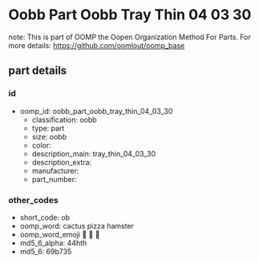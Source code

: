 # Oobb Part Oobb Tray Thin 04 03 30  

note: This is part of OOMP the Oopen Organization Method For Parts. For more details: https://github.com/oomlout/oomp_base

##  part details





### id
* oomp_id: oobb_part_oobb_tray_thin_04_03_30
  * classification: oobb
  * type: part
  * size: oobb
  * color: 
  * description_main: tray_thin_04_03_30
  * description_extra: 
  * manufacturer: 
  * part_number: 

### other_codes
* short_code: ob
* oomp_word: cactus pizza hamster
* oomp_word_emoji :cactus: :pizza: :hamster:
* md5_6_alpha: 44hth
* md5_6: 69b735